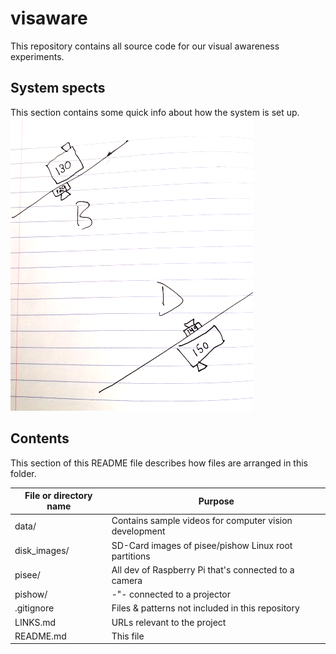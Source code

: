# visaware

This repository contains all source code for our visual awareness
experiments.

## System spects
This section contains some quick info about how the system is set up.
![alt text](https://raw.githubusercontent.com/cornelltech/visaware/master/doc/ip_layout.png)

## Contents

This section of this README file describes how files are arranged in
this folder.

File or directory name | Purpose
---------------------- | -------
data/                  | Contains sample videos for computer vision development
disk_images/           | SD-Card images of pisee/pishow Linux root partitions
pisee/                 | All dev of Raspberry Pi that's connected to a camera
pishow/                |     -"-                     connected to a projector
.gitignore             | Files & patterns not included in this repository
LINKS.md               | URLs relevant to the project
README.md              | This file
